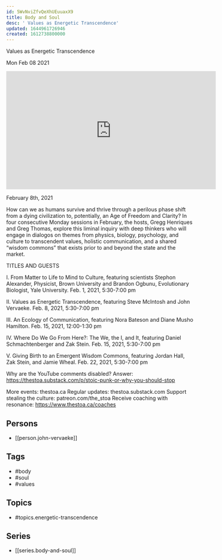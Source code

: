 ```yaml
---
id: 5WvNviZfvQeXhUEuuaxX9
title: Body and Soul
desc: ' Values as Energetic Transcendence'
updated: 1644961726946
created: 1612738800000
---
```



 Values as Energetic Transcendence

Mon Feb 08 2021

<iframe width="560" height="315" src="https://www.youtube.com/embed/sUo1xqKSGqg" title="Body and Soul: Values as Energetic Transcendence w/ Steve McIntosh and John Vervaeke" frameborder="0" allow="accelerometer; autoplay; clipboard-write; encrypted-media; gyroscope; picture-in-picture" allowfullscreen ></iframe>

February 8th, 2021

How can we as humans survive and thrive through a perilous phase shift from a dying civilization to, potentially, an Age of Freedom and Clarity? In four consecutive Monday sessions in February, the hosts, Gregg Henriques and Greg Thomas, explore this liminal inquiry with deep thinkers who will engage in dialogos on themes from physics, biology, psychology, and culture to transcendent values, holistic communication, and a shared “wisdom commons” that exists prior to and beyond the state and the market.

TITLES AND GUESTS

I. From Matter to Life to Mind to Culture, featuring scientists Stephon Alexander, Physicist, Brown University and Brandon Ogbunu, Evolutionary Biologist, Yale University. Feb. 1, 2021, 5:30-7:00 pm

II. Values as Energetic Transcendence, featuring Steve McIntosh and John Vervaeke. Feb. 8, 2021, 5:30-7:00 pm

III. An Ecology of Communication, featuring Nora Bateson and Diane Musho Hamilton. Feb. 15, 2021, 12:00-1:30 pm

IV. Where Do We Go From Here?: The We, the I, and It, featuring Daniel Schmachtenberger and Zak Stein. Feb. 15, 2021, 5:30-7:00 pm

V. Giving Birth to an Emergent Wisdom Commons, featuring Jordan Hall, Zak Stein, and Jamie Wheal. Feb. 22, 2021, 5:30-7:00 pm

Why are the YouTube comments disabled? Answer: https://thestoa.substack.com/p/stoic-punk-or-why-you-should-stop

More events: thestoa.ca
Regular updates: thestoa.substack.com
Support stealing the culture: patreon.com/the_stoa
Receive coaching with resonance: https://www.thestoa.ca/coaches

## Persons

- [[person.john-vervaeke]]

## Tags

- #body
- #soul
- #values

## Topics

- #topics.energetic-transcendence

## Series

- [[series.body-and-soul]]

